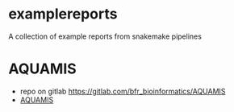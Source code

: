 # examplereports
A collection of example reports from snakemake pipelines

# AQUAMIS
* repo on gitlab https://gitlab.com/bfr_bioinformatics/AQUAMIS
* [AQUAMIS](https://github.com/crarlus/examplereports/blob/master/assembly_report.html)

